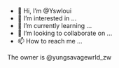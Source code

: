 - 👋 Hi, I’m @Yswloui
- 👀 I’m interested in ...
- 🌱 I’m currently learning ...
- 💞️ I’m looking to collaborate on ...
- 📫 How to reach me ...

<!---
Yswloui/Yswloui is a ✨ special ✨ repository because its `README.md` (this file) appears on your GitHub profile.
You can click the Preview link to take a look at your changes.
--->
The owner is @yungsavagewrld_zw 
